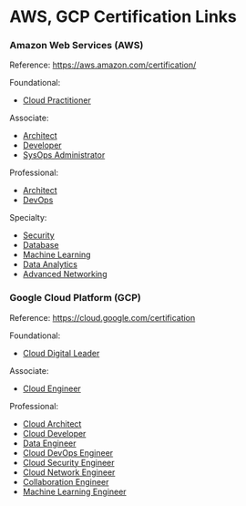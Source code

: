 # AWS, GCP Certification Links

### Amazon Web Services (AWS)
Reference: https://aws.amazon.com/certification/

Foundational: 
 * [Cloud Practitioner](https://aws.amazon.com/certification/certified-cloud-practitioner/?ch=tile&tile=getstarted)

Associate: 
  * [Architect](https://aws.amazon.com/certification/certified-solutions-architect-associate/?ch=tile&tile=getstarted) 
  * [Developer](https://aws.amazon.com/certification/certified-developer-associate/?ch=tile&tile=getstarted)
  * [SysOps Administrator](https://aws.amazon.com/certification/certified-sysops-admin-associate/?ch=tile&tile=getstarted) 
  
Professional: 
  * [Architect](https://aws.amazon.com/certification/certified-solutions-architect-professional/?ch=tile&tile=getstarted) 
  * [DevOps](https://aws.amazon.com/certification/certified-devops-engineer-professional/?ch=tile&tile=getstarted)
  
Specialty: 
  * [Security](https://aws.amazon.com/certification/certified-security-specialty/?ch=tile&tile=getstarted)
  * [Database](https://aws.amazon.com/certification/certified-database-specialty/?ch=tile&tile=getstarted)
  * [Machine Learning](https://aws.amazon.com/certification/certified-machine-learning-specialty/?ch=tile&tile=getstarted) 
  * [Data Analytics](https://aws.amazon.com/certification/certified-data-analytics-specialty/?ch=tile&tile=getstarted)
  * [Advanced Networking](https://aws.amazon.com/certification/certified-advanced-networking-specialty/?ch=tile&tile=getstarted) 

### Google Cloud Platform (GCP) 
Reference: https://cloud.google.com/certification

Foundational: 
 * [Cloud Digital Leader](https://cloud.google.com/certification/cloud-digital-leader)

Associate: 
* [Cloud Engineer](https://cloud.google.com/certification/cloud-engineer)

Professional: 
  * [Cloud Architect](https://cloud.google.com/certification/cloud-architect)
  * [Cloud Developer](https://cloud.google.com/certification/cloud-developer)
  * [Data Engineer](https://cloud.google.com/certification/data-engineer)
  * [Cloud DevOps Engineer](https://cloud.google.com/certification/cloud-devops-engineer)
  * [Cloud Security Engineer](https://cloud.google.com/certification/cloud-security-engineer)
  * [Cloud Network Engineer](https://cloud.google.com/certification/cloud-network-engineer)
  * [Collaboration Engineer](https://cloud.google.com/certification/collaboration-engineer)
  * [Machine Learning Engineer](https://cloud.google.com/certification/machine-learning-engineer)

